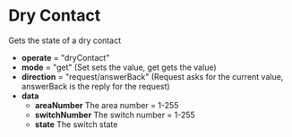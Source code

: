 # Dry Contact
Gets the state of a dry contact
- **operate** = "dryContact"
- **mode** = "get" (Set sets the value, get gets the value)
- **direction** = "request/answerBack" (Request asks for the current value, answerBack is the reply for the request)
- **data**
  - **areaNumber** The area number = 1-255
  - **switchNumber** The switch number = 1-255
  - **state** The switch state
